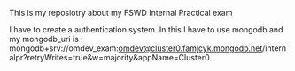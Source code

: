 This is my reposiotry about my FSWD Internal Practical exam

I have to create a authentication system. In this I have to use mongodb and my mongodb_uri is : mongodb+srv://omdev_exam:omdev@cluster0.famjcyk.mongodb.net/internalpr?retryWrites=true&w=majority&appName=Cluster0
